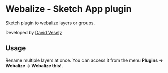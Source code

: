 Webalize - Sketch App plugin
========

Sketch plugin to webalize layers or groups. 

Developed by [David Veselý](http://davidvesely.cz/)

## Usage
Rename multiple layers at once. You can access it from the menu **Plugins -> Webalize -> Webalize this!**.